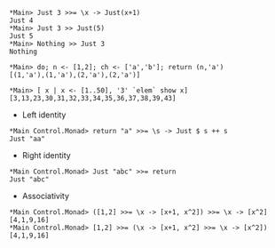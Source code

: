 ```
*Main> Just 3 >>= \x -> Just(x+1)
Just 4
*Main> Just 3 >> Just(5)
Just 5
*Main> Nothing >> Just 3
Nothing
```

```
*Main> do; n <- [1,2]; ch <- ['a','b']; return (n,'a')
[(1,'a'),(1,'a'),(2,'a'),(2,'a')]
```

```
*Main> [ x | x <- [1..50], '3' `elem` show x]
[3,13,23,30,31,32,33,34,35,36,37,38,39,43]
```

- Left identity

```
*Main Control.Monad> return "a" >>= \s -> Just $ s ++ s
Just "aa"
```

- Right identity

```
*Main Control.Monad> Just "abc" >>= return
Just "abc"
```

- Associativity

```
*Main Control.Monad> ([1,2] >>= \x -> [x+1, x^2]) >>= \x -> [x^2]
[4,1,9,16]
*Main Control.Monad> [1,2] >>= (\x -> [x+1, x^2] >>= \x -> [x^2])
[4,1,9,16]
```
